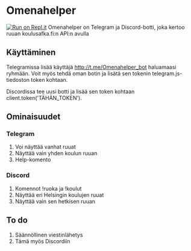 # Omenahelper
[![Run on Repl.it](https://repl.it/badge/github/kaikkitietokoneista/Omenahelper)](https://repl.it/github/kaikkitietokoneista/Omenahelper)
Omenahelper on Telegram  ja Discord-botti, joka kertoo ruuan koulusafka.fi:n API:n avulla

## Käyttäminen

Telegramissa lisää käyttäjä http://t.me/Omenahelper_bot haluamaasi ryhmään. Voit myös tehdä oman botin ja lisätä sen tokenin telegram.js-tiedoston token kohtaan.

Discordissa tee uusi botti ja lisää sen token kohtaan client.token('TÄHÄN_TOKEN'). 

## Ominaisuudet

### Telegram

1. Voi näyttää vanhat ruuat
2. Näyttää vain yhden koulun ruuan
3. Help-komento

### Discord

1. Komennot !ruoka ja !koulut
2. Näyttää eri Helsingin koulujen ruuat
3. Näyttää vain sen hetkisen ruuan

## To do

1. Säännöllinen viestinlähetys
2. Tämä myös Discordiin
